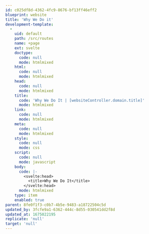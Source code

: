 ```yaml
---
id: c025df8d-4362-4fc9-8676-bf13ff46eff2
blueprint: website
title: 'Why We Do it'
development-template:
  -
    uid: default
    path: /src/routes
    name: +page
    ext: svelte
    doctype:
      code: null
      mode: htmlmixed
    html:
      code: null
      mode: htmlmixed
    head:
      code: null
      mode: htmlmixed
    title:
      code: 'Why We Do It | [websiteController.domain.title]'
      mode: htmlmixed
    link:
      code: null
      mode: htmlmixed
    meta:
      code: null
      mode: htmlmixed
    style:
      code: null
      mode: css
    script:
      code: null
      mode: javascript
    body:
      code: |-
        <svelte:head>
          <title>Why We Do It</title>
        </svelte:head>
      mode: htmlmixed
    type: item
    enabled: true
parent: 8fe0f1f3-c0b7-4b5e-9483-a18722504c5d
updated_by: 3fcfe9a1-6362-444c-8d55-030541dd2f8d
updated_at: 1675022195
replicate: 'null'
target: 'null'
---
```

